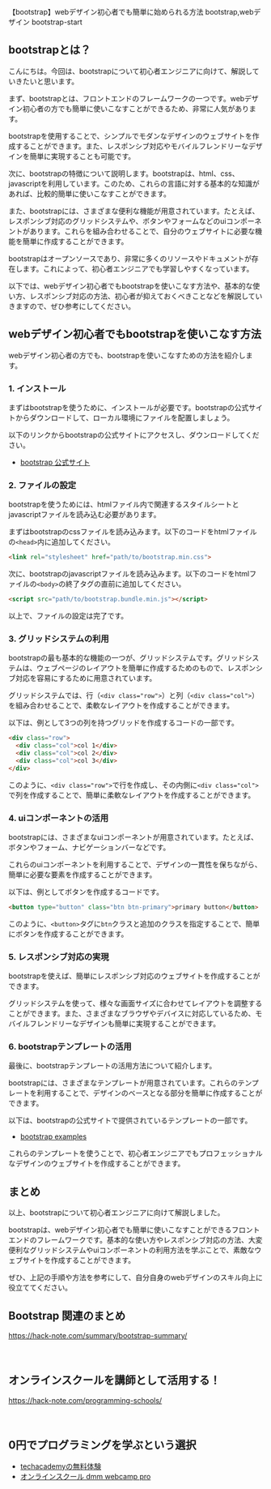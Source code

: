 【bootstrap】webデザイン初心者でも簡単に始められる方法
bootstrap,webデザイン
bootstrap-start

## bootstrapとは？

こんにちは。今回は、bootstrapについて初心者エンジニアに向けて、解説していきたいと思います。

まず、bootstrapとは、フロントエンドのフレームワークの一つです。webデザイン初心者の方でも簡単に使いこなすことができるため、非常に人気があります。

bootstrapを使用することで、シンプルでモダンなデザインのウェブサイトを作成することができます。また、レスポンシブ対応やモバイルフレンドリーなデザインを簡単に実現することも可能です。

次に、bootstrapの特徴について説明します。bootstrapは、html、css、javascriptを利用しています。このため、これらの言語に対する基本的な知識があれば、比較的簡単に使いこなすことができます。

また、bootstrapには、さまざまな便利な機能が用意されています。たとえば、レスポンシブ対応のグリッドシステムや、ボタンやフォームなどのuiコンポーネントがあります。これらを組み合わせることで、自分のウェブサイトに必要な機能を簡単に作成することができます。

bootstrapはオープンソースであり、非常に多くのリソースやドキュメントが存在します。これによって、初心者エンジニアでも学習しやすくなっています。

以下では、webデザイン初心者でもbootstrapを使いこなす方法や、基本的な使い方、レスポンシブ対応の方法、初心者が抑えておくべきことなどを解説していきますので、ぜひ参考にしてください。

## webデザイン初心者でもbootstrapを使いこなす方法

webデザイン初心者の方でも、bootstrapを使いこなすための方法を紹介します。

### 1. インストール

まずはbootstrapを使うために、インストールが必要です。bootstrapの公式サイトからダウンロードして、ローカル環境にファイルを配置しましょう。

以下のリンクからbootstrapの公式サイトにアクセスし、ダウンロードしてください。

- [bootstrap 公式サイト](https://getbootstrap.com/)

### 2. ファイルの設定

bootstrapを使うためには、htmlファイル内で関連するスタイルシートとjavascriptファイルを読み込む必要があります。

まずはbootstrapのcssファイルを読み込みます。以下のコードをhtmlファイルの`<head>`内に追加してください。

```html
<link rel="stylesheet" href="path/to/bootstrap.min.css">
```

次に、bootstrapのjavascriptファイルを読み込みます。以下のコードをhtmlファイルの`<body>`の終了タグの直前に追加してください。

```html
<script src="path/to/bootstrap.bundle.min.js"></script>
```

以上で、ファイルの設定は完了です。

### 3. グリッドシステムの利用

bootstrapの最も基本的な機能の一つが、グリッドシステムです。グリッドシステムは、ウェブページのレイアウトを簡単に作成するためのもので、レスポンシブ対応を容易にするために用意されています。

グリッドシステムでは、行（`<div class="row">`）と列（`<div class="col">`）を組み合わせることで、柔軟なレイアウトを作成することができます。

以下は、例として3つの列を持つグリッドを作成するコードの一部です。

```html
<div class="row">
  <div class="col">col 1</div>
  <div class="col">col 2</div>
  <div class="col">col 3</div>
</div>
```

このように、`<div class="row">`で行を作成し、その内側に`<div class="col">`で列を作成することで、簡単に柔軟なレイアウトを作成することができます。

### 4. uiコンポーネントの活用

bootstrapには、さまざまなuiコンポーネントが用意されています。たとえば、ボタンやフォーム、ナビゲーションバーなどです。

これらのuiコンポーネントを利用することで、デザインの一貫性を保ちながら、簡単に必要な要素を作成することができます。

以下は、例としてボタンを作成するコードです。

```html
<button type="button" class="btn btn-primary">primary button</button>
```

このように、`<button>`タグに`btn`クラスと追加のクラスを指定することで、簡単にボタンを作成することができます。

### 5. レスポンシブ対応の実現

bootstrapを使えば、簡単にレスポンシブ対応のウェブサイトを作成することができます。

グリッドシステムを使って、様々な画面サイズに合わせてレイアウトを調整することができます。また、さまざまなブラウザやデバイスに対応しているため、モバイルフレンドリーなデザインも簡単に実現することができます。

### 6. bootstrapテンプレートの活用

最後に、bootstrapテンプレートの活用方法について紹介します。

bootstrapには、さまざまなテンプレートが用意されています。これらのテンプレートを利用することで、デザインのベースとなる部分を簡単に作成することができます。

以下は、bootstrapの公式サイトで提供されているテンプレートの一部です。

- [bootstrap examples](https://getbootstrap.com/docs/5.1/examples/)

これらのテンプレートを使うことで、初心者エンジニアでもプロフェッショナルなデザインのウェブサイトを作成することができます。

## まとめ

以上、bootstrapについて初心者エンジニアに向けて解説しました。

bootstrapは、webデザイン初心者でも簡単に使いこなすことができるフロントエンドのフレームワークです。基本的な使い方やレスポンシブ対応の方法、大変便利なグリッドシステムやuiコンポーネントの利用方法を学ぶことで、素敵なウェブサイトを作成することができます。

ぜひ、上記の手順や方法を参考にして、自分自身のwebデザインのスキル向上に役立ててください。
　

## Bootstrap 関連のまとめ
https://hack-note.com/summary/bootstrap-summary/

　

## オンラインスクールを講師として活用する！
https://hack-note.com/programming-schools/

　

## 0円でプログラミングを学ぶという選択
- [techacademyの無料体験](//af.moshimo.com/af/c/click?a_id=2612475&amp;p_id=1555&amp;pc_id=2816&amp;pl_id=22706&amp;url=https%3a%2f%2ftechacademy.jp%2fhtmlcss-trial%3futm_source%3dmoshimo%26utm_medium%3daffiliate%26utm_campaign%3dtextad)
- [オンラインスクール dmm webcamp pro](//af.moshimo.com/af/c/click?a_id=2612482&amp;p_id=1363&amp;pc_id=2297&amp;pl_id=39999&amp;guid=on)



